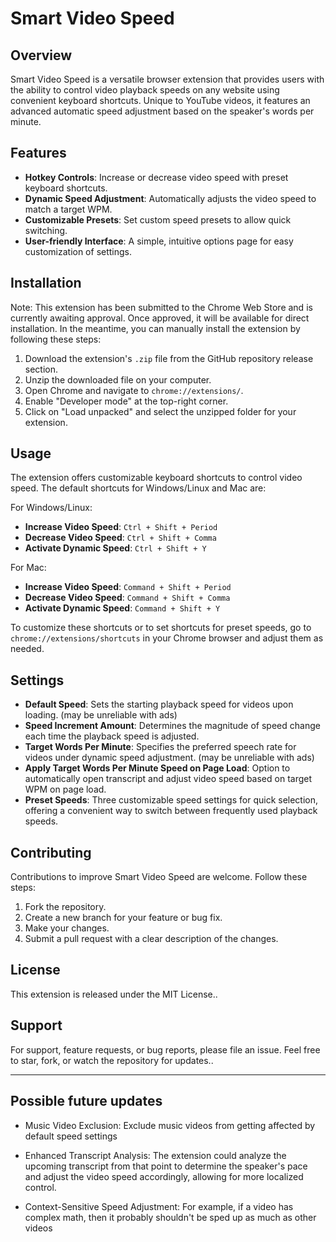 # Smart Video Speed

## Overview

Smart Video Speed is a versatile browser extension that provides users with the ability to control video playback speeds on any website using convenient keyboard shortcuts. Unique to YouTube videos, it features an advanced automatic speed adjustment based on the speaker's words per minute.

## Features

- **Hotkey Controls**: Increase or decrease video speed with preset keyboard shortcuts.
- **Dynamic Speed Adjustment**: Automatically adjusts the video speed to match a target WPM.
- **Customizable Presets**: Set custom speed presets to allow quick switching.
- **User-friendly Interface**: A simple, intuitive options page for easy customization of settings.

## Installation

Note: This extension has been submitted to the Chrome Web Store and is currently awaiting approval. Once approved, it will be available for direct installation. In the meantime, you can manually install the extension by following these steps:

1. Download the extension's `.zip` file from the GitHub repository release section.
2. Unzip the downloaded file on your computer.
3. Open Chrome and navigate to `chrome://extensions/`.
4. Enable "Developer mode" at the top-right corner.
5. Click on "Load unpacked" and select the unzipped folder for your extension.

## Usage

The extension offers customizable keyboard shortcuts to control video speed. The default shortcuts for Windows/Linux and Mac are:

For Windows/Linux:

- **Increase Video Speed**: `Ctrl + Shift + Period`
- **Decrease Video Speed**: `Ctrl + Shift + Comma`
- **Activate Dynamic Speed**: `Ctrl + Shift + Y`

For Mac:

- **Increase Video Speed**: `Command + Shift + Period`
- **Decrease Video Speed**: `Command + Shift + Comma`
- **Activate Dynamic Speed**: `Command + Shift + Y`

To customize these shortcuts or to set shortcuts for preset speeds, go to `chrome://extensions/shortcuts` in your Chrome browser and adjust them as needed.

## Settings

- **Default Speed**: Sets the starting playback speed for videos upon loading. (may be unreliable with ads)
- **Speed Increment Amount**: Determines the magnitude of speed change each time the playback speed is adjusted.
- **Target Words Per Minute**: Specifies the preferred speech rate for videos under dynamic speed adjustment. (may be unreliable with ads)
- **Apply Target Words Per Minute Speed on Page Load**: Option to automatically open transcript and adjust video speed based on target WPM on page load.
- **Preset Speeds**: Three customizable speed settings for quick selection, offering a convenient way to switch between frequently used playback speeds.

## Contributing

Contributions to improve Smart Video Speed are welcome. Follow these steps:

1. Fork the repository.
2. Create a new branch for your feature or bug fix.
3. Make your changes.
4. Submit a pull request with a clear description of the changes.

## License

This extension is released under the MIT License..

## Support

For support, feature requests, or bug reports, please file an issue. Feel free to star, fork, or watch the repository for updates..

---

## Possible future updates

- Music Video Exclusion: Exclude music videos from getting affected by default speed settings

- Enhanced Transcript Analysis: The extension could analyze the upcoming transcript from that point to determine the speaker's pace and adjust the video speed accordingly, allowing for more localized control.

- Context-Sensitive Speed Adjustment: For example, if a video has complex math, then it probably shouldn't be sped up as much as other videos
